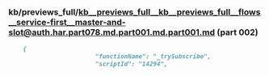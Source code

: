 ### kb/previews_full/kb__previews_full__kb__previews_full__flows__service-first__master-and-slot@auth.har.part078.md.part001.md.part001.md (part 002)

```md
    {
                        "functionName": "_trySubscribe",
                        "scriptId": "14294",
                   
```

```
